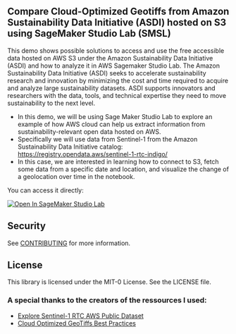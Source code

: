 ## Compare Cloud-Optimized Geotiffs from Amazon Sustainability Data Initiative (ASDI) hosted on S3 using SageMaker Studio Lab (SMSL)  

This demo shows possible solutions to access and use the free accessible data hosted on AWS S3 under the Amazon Sustainability Data Initiative (ASDI) and how to analyze it in AWS Sagemaker Studio Lab.
The Amazon Sustainability Data Initiative (ASDI) seeks to accelerate sustainability research and innovation by minimizing the cost and time required to acquire and analyze large sustainability datasets. ASDI supports innovators and researchers with the data, tools, and technical expertise they need to move sustainability to the next level.

- In this demo, we will be using Sage Maker Studio Lab to explore an example of how AWS cloud can help us extract information from sustainability-relevant open data hosted on AWS. 
- Specifically we will use data from Sentinel-1 from the Amazon Sustainability Data Initiative catalog:
    https://registry.opendata.aws/sentinel-1-rtc-indigo/
- In this case, we are interested in learning how to connect to S3, fetch some data from a specific date and location, and visualize the change of a geolocation over time in the notebook.

You can access it directly:

<a href="https://studiolab.sagemaker.aws/import/github/https://github.com/aws-samples/asdi-smsl-demo-delta/blob/main/Compare-GeoTiffs-S3.ipynb" rel="nofollow"><img src="https://camo.githubusercontent.com/8c5378ff3bf6f71a57442940234293bd63c7ed2418d64f74f2bda3dc6f2904ed/68747470733a2f2f73747564696f6c61622e736167656d616b65722e6177732f73747564696f6c61622e737667" alt="Open In SageMaker Studio Lab" data-canonical-src="https://studiolab.sagemaker.aws/studiolab.svg" style="max-width: 100%;"></a></p>

## Security

See [CONTRIBUTING](CONTRIBUTING.md#security-issue-notifications) for more information.

## License

This library is licensed under the MIT-0 License. See the LICENSE file.


### A special thanks to the creators of the ressources I used:
- <a href="https://notebooks.githubusercontent.com/view/ipynb?browser=chrome&color_mode=auto&commit=142ed94574aa85339e9cd4d6779986cd8974cb36&device=unknown&enc_url=68747470733a2f2f7261772e67697468756275736572636f6e74656e742e636f6d2f73636f74747968712f73656e74696e656c312d7274632f313432656439343537346161383533333965396364346436373739393836636438393734636233362f53656e74696e656c312d5254432d6578616d706c652e6970796e62&logged_in=false&nwo=scottyhq%2Fsentinel1-rtc&path=Sentinel1-RTC-example.ipynb&platform=android&repository_id=306456114&repository_type=Repository&version=101">Explore Sentinel-1 RTC AWS Public Dataset</a>
- <a href="https://github.com/pangeo-data/cog-best-practices">Cloud Optimized GeoTiffs Best Practices</a>